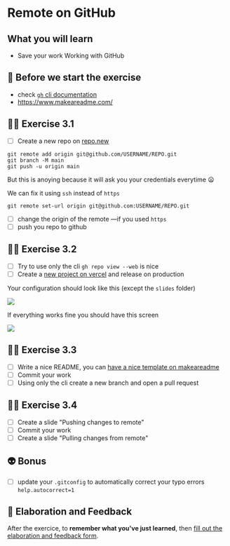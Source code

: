 # Remote on GitHub

## What you will learn

- Save your work Working with GitHub

## 👾 Before we start the exercise

- check [`gh` cli documentation](https://github.com/cli/cli)
- https://www.makeareadme.com/

## 👨‍🚀 Exercise 3.1


- [ ] Create a new repo on [repo.new](https://repo.new)

```console
git remote add origin git@github.com/USERNAME/REPO.git
git branch -M main
git push -u origin main
```

But this is anoying because it will ask you your credentials everytime 😦

We can fix it using `ssh` instead of `https`

```console
git remote set-url origin git@github.com:USERNAME/REPO.git
```

- [ ] change the origin of the remote —if you used `https`
- [ ] push you repo to github

## 👨‍🚀 Exercise 3.2

- [ ] Try to use only the cli `gh repo view --web` is nice
- [ ] Create a [new project on vercel](https://vercel.com/new) and release on production

Your configuration should look like this (except the `slides` folder)

![](./vercel.png)

If everything works fine you should have this screen

![](./vercel-done.png)

## 👨‍🚀 Exercise 3.3

- [ ] Write a nice README, you can [have a nice template on makeareadme](https://www.makeareadme.com/)
- [ ] Commit your work
- [ ] Using only the cli create a new branch and open a pull request

## 👨‍🚀 Exercise 3.4

- [ ] Create a slide "Pushing changes to remote"
- [ ] Commit your work
- [ ] Create a slide "Pulling changes from remote"

## 👽 Bonus

- [ ] update your `.gitconfig` to automatically correct your typo errors `help.autocorrect=1`

## 🏅 Elaboration and Feedback

After the exercice, to __remember what you've just learned__, then [fill out the elaboration and feedback form](https://airtable.com/shrBuZqOJL5UeLLF1?prefill_Name=GitHub%20101&prefill_Exercice=03).
